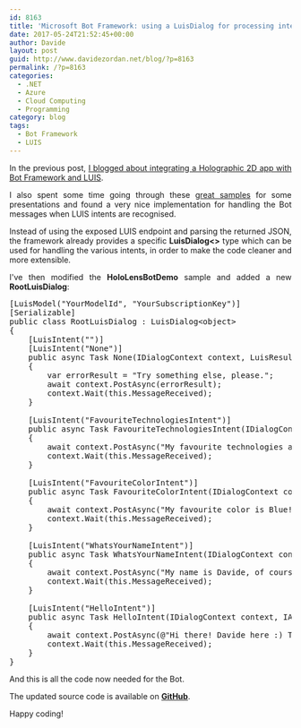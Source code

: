 ```yaml
---
id: 8163
title: 'Microsoft Bot Framework: using a LuisDialog for processing intents'
date: 2017-05-24T21:52:45+00:00
author: Davide
layout: post
guid: http://www.davidezordan.net/blog/?p=8163
permalink: /?p=8163
categories:
  - .NET
  - Azure
  - Cloud Computing
  - Programming
category: blog
tags:
  - Bot Framework
  - LUIS
---
```

<p style="text-align: justify;">In the previous post, <a href="http://www.davidezordan.net/blog/?p=8130" target="_blank" rel="noopener noreferrer">I blogged about integrating a Holographic 2D app with Bot Framework and LUIS</a>.</p>
<p style="text-align: justify;">I also spent some time going through these <a href="https://github.com/Microsoft/BotBuilder-Samples" target="_blank" rel="noopener noreferrer">great samples</a> for some presentations and found a very nice implementation for handling the Bot messages when LUIS intents are recognised.</p>
<p style="text-align: justify;">Instead of using the exposed LUIS endpoint and parsing the returned JSON, the framework already provides a specific <strong>LuisDialog&lt;&gt;</strong> type which can be used for handling the various intents, in order to make the code cleaner and more extensible.</p>
<p style="text-align: justify;">I've then modified the <strong>HoloLensBotDemo</strong> sample and added a new <strong>RootLuisDialog</strong>:</p>

<pre title="RootLuisDialog for handling intents" class="lang:default decode:true">[LuisModel("YourModelId", "YourSubscriptionKey")]
[Serializable]
public class RootLuisDialog : LuisDialog&lt;object&gt;
{
    [LuisIntent("")]
    [LuisIntent("None")]
    public async Task None(IDialogContext context, LuisResult result)
    {
        var errorResult = "Try something else, please.";
        await context.PostAsync(errorResult);
        context.Wait(this.MessageReceived);
    }

    [LuisIntent("FavouriteTechnologiesIntent")]
    public async Task FavouriteTechnologiesIntent(IDialogContext context, IAwaitable&lt;IMessageActivity&gt; activity, LuisResult result)
    {
        await context.PostAsync("My favourite technologies are Azure, Mixed Reality and Xamarin!");
        context.Wait(this.MessageReceived);
    }

    [LuisIntent("FavouriteColorIntent")]
    public async Task FavouriteColorIntent(IDialogContext context, IAwaitable&lt;IMessageActivity&gt; activity, LuisResult result)
    {
        await context.PostAsync("My favourite color is Blue!");
        context.Wait(this.MessageReceived);
    }

    [LuisIntent("WhatsYourNameIntent")]
    public async Task WhatsYourNameIntent(IDialogContext context, IAwaitable&lt;IMessageActivity&gt; activity, LuisResult result)
    {
        await context.PostAsync("My name is Davide, of course :)");
        context.Wait(this.MessageReceived);
    }

    [LuisIntent("HelloIntent")]
    public async Task HelloIntent(IDialogContext context, IAwaitable&lt;IMessageActivity&gt; activity, LuisResult result)
    {
        await context.PostAsync(@"Hi there! Davide here :) This is my personal Bot. Try asking 'What are your favourite technologies?'");
        context.Wait(this.MessageReceived);
    }
}</pre>
And this is all the code now needed for the Bot.

The updated source code is available on <strong><a href="https://github.com/davidezordan/HoloLens-Bot-Demo" target="_blank" rel="noopener noreferrer">GitHub</a></strong>.

Happy coding!

&nbsp;